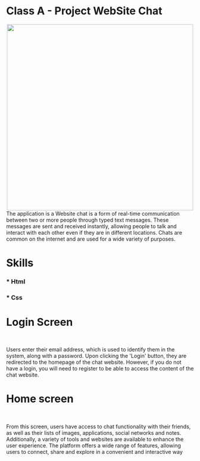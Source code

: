 # Class A - Project WebSite Chat 
<div align="center"> 
<img src="https://i.ibb.co/Vx1HgT6/azul.png" alt="" widht="500px" height="500px">
  </div>
The application is a Website chat is a form of real-time communication between two or more people through typed text messages. These messages are sent and received instantly, allowing people to talk and interact with each other even if they are in different locations. Chats are common on the internet and are used for a wide variety of purposes.

# Skills
 ### * Html 
 ### * Css

##

# Login Screen
<div align="center"> 
<img src="https://cdn.dribbble.com/users/9504/screenshots/1291913/media/2c23874550efb94523b233d3aaaa03a9.png?resize=800x600&vertical=center" alt="">
</div>

  ##

Users enter their email address, which is used to identify them in the system, along with a password. Upon clicking the 'Login' button, they are redirected to the homepage of the chat website. However, if you do not have a login, you will need to register to be able to access the content of the chat website.
  
# Home screen
<div align="center"> 
<img src="https://cdn.dribbble.com/users/1750819/screenshots/13944513/media/9672e3a19c7e43bc55a9f136b757d6dc.png?resize=1000x750&vertical=center" alt="" >
    </div>
    
   ##
    
From this screen, users have access to chat functionality with their friends, as well as their lists of images, applications, social networks and notes. Additionally, a variety of tools and websites are available to enhance the user experience. The platform offers a wide range of features, allowing users to connect, share and explore in a convenient and interactive way
